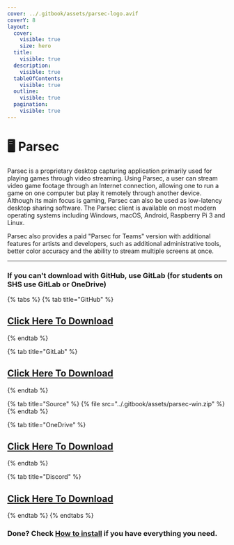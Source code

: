 ```yaml
---
cover: ../.gitbook/assets/parsec-logo.avif
coverY: 8
layout:
  cover:
    visible: true
    size: hero
  title:
    visible: true
  description:
    visible: true
  tableOfContents:
    visible: true
  outline:
    visible: true
  pagination:
    visible: true
---
```


# 🖥 Parsec

Parsec is a proprietary desktop capturing application primarily used for playing games through video streaming. Using Parsec, a user can stream video game footage through an Internet connection, allowing one to run a game on one computer but play it remotely through another device. Although its main focus is gaming, Parsec can also be used as low-latency desktop sharing software. The Parsec client is available on most modern operating systems including Windows, macOS, Android, Raspberry Pi 3 and Linux.

Parsec also provides a paid "Parsec for Teams" version with additional features for artists and developers, such as additional administrative tools, better color accuracy and the ability to stream multiple screens at once.

***

### If you can't download with GitHub, use GitLab (for students on SHS use GitLab or OneDrive)

{% tabs %}
{% tab title="GitHub" %}
## [Click Here To Download](https://github.com/golfista/fountaine/raw/main/apps/parsec-win.zip)
{% endtab %}

{% tab title="GitLab" %}
## [Click Here To Download](https://gitlab.com/fozalors/fountaine/-/raw/main/apps/parsec-win.zip)
{% endtab %}

{% tab title="Source" %}
{% file src="../.gitbook/assets/parsec-win.zip" %}
{% endtab %}

{% tab title="OneDrive" %}
## [Click Here To Download](https://1drv.ms/u/s!AkX2q12uku0fgfByAsZpk\_ENoOVoRg?e=ApFC4B)
{% endtab %}

{% tab title="Discord" %}
## [Click Here To Download](https://cdn.discordapp.com/attachments/1113994556787146843/1150919453635268732/parsec-win.zip)
{% endtab %}
{% endtabs %}

### Done? Check [How to install](../how-to-install/) if you have everything you need.
